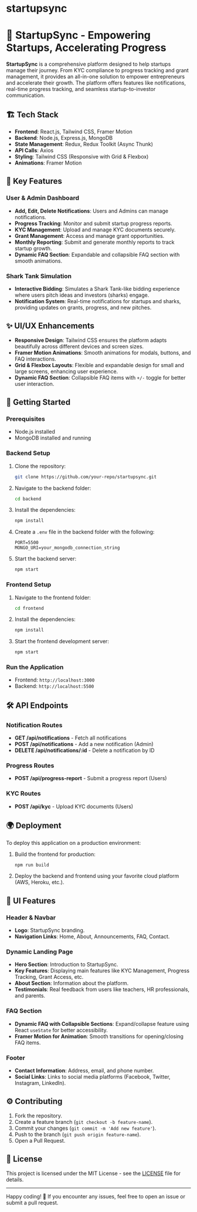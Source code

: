 # startupsync

# 🚀 StartupSync - Empowering Startups, Accelerating Progress

**StartupSync** is a comprehensive platform designed to help startups manage their journey. From KYC compliance to progress tracking and grant management, it provides an all-in-one solution to empower entrepreneurs and accelerate their growth. The platform offers features like notifications, real-time progress tracking, and seamless startup-to-investor communication.

## 🏗️ Tech Stack

- **Frontend**: React.js, Tailwind CSS, Framer Motion
- **Backend**: Node.js, Express.js, MongoDB
- **State Management**: Redux, Redux Toolkit (Async Thunk)
- **API Calls**: Axios
- **Styling**: Tailwind CSS (Responsive with Grid & Flexbox)
- **Animations**: Framer Motion

## 🌟 Key Features

### User & Admin Dashboard

- **Add, Edit, Delete Notifications**: Users and Admins can manage notifications.
- **Progress Tracking**: Monitor and submit startup progress reports.
- **KYC Management**: Upload and manage KYC documents securely.
- **Grant Management**: Access and manage grant opportunities.
- **Monthly Reporting**: Submit and generate monthly reports to track startup growth.
- **Dynamic FAQ Section**: Expandable and collapsible FAQ section with smooth animations.

### Shark Tank Simulation

- **Interactive Bidding**: Simulates a Shark Tank-like bidding experience where users pitch ideas and investors (sharks) engage.
- **Notification System**: Real-time notifications for startups and sharks, providing updates on grants, progress, and new pitches.

## ✨ UI/UX Enhancements

- **Responsive Design**: Tailwind CSS ensures the platform adapts beautifully across different devices and screen sizes.
- **Framer Motion Animations**: Smooth animations for modals, buttons, and FAQ interactions.
- **Grid & Flexbox Layouts**: Flexible and expandable design for small and large screens, enhancing user experience.
- **Dynamic FAQ Section**: Collapsible FAQ items with `+/-` toggle for better user interaction.

## 🔧 Getting Started

### Prerequisites

- Node.js installed
- MongoDB installed and running

### Backend Setup

1. Clone the repository:
   ```bash
   git clone https://github.com/your-repo/startupsync.git
   ```
2. Navigate to the backend folder:
   ```bash
   cd backend
   ```
3. Install the dependencies:
   ```bash
   npm install
   ```
4. Create a `.env` file in the backend folder with the following:
   ```
   PORT=5500
   MONGO_URI=your_mongodb_connection_string
   ```
5. Start the backend server:
   ```bash
   npm start
   ```

### Frontend Setup

1. Navigate to the frontend folder:
   ```bash
   cd frontend
   ```
2. Install the dependencies:
   ```bash
   npm install
   ```
3. Start the frontend development server:
   ```bash
   npm start
   ```

### Run the Application

- Frontend: `http://localhost:3000`
- Backend: `http://localhost:5500`

## 🛠️ API Endpoints

### Notification Routes

- **GET /api/notifications** - Fetch all notifications
- **POST /api/notifications** - Add a new notification (Admin)
- **DELETE /api/notifications/:id** - Delete a notification by ID

### Progress Routes

- **POST /api/progress-report** - Submit a progress report (Users)

### KYC Routes

- **POST /api/kyc** - Upload KYC documents (Users)

## 🌍 Deployment

To deploy this application on a production environment:

1. Build the frontend for production:
   ```bash
   npm run build
   ```
2. Deploy the backend and frontend using your favorite cloud platform (AWS, Heroku, etc.).

## 🎨 UI Features

### Header & Navbar

- **Logo**: StartupSync branding.
- **Navigation Links**: Home, About, Announcements, FAQ, Contact.

### Dynamic Landing Page

- **Hero Section**: Introduction to StartupSync.
- **Key Features**: Displaying main features like KYC Management, Progress Tracking, Grant Access, etc.
- **About Section**: Information about the platform.
- **Testimonials**: Real feedback from users like teachers, HR professionals, and parents.

### FAQ Section

- **Dynamic FAQ with Collapsible Sections**: Expand/collapse feature using React `useState` for better accessibility.
- **Framer Motion for Animation**: Smooth transitions for opening/closing FAQ items.

### Footer

- **Contact Information**: Address, email, and phone number.
- **Social Links**: Links to social media platforms (Facebook, Twitter, Instagram, LinkedIn).

## ⚙️ Contributing

1. Fork the repository.
2. Create a feature branch (`git checkout -b feature-name`).
3. Commit your changes (`git commit -m 'Add new feature'`).
4. Push to the branch (`git push origin feature-name`).
5. Open a Pull Request.

## 🤝 License

This project is licensed under the MIT License - see the [LICENSE](LICENSE) file for details.

---

Happy coding! 🚀 If you encounter any issues, feel free to open an issue or submit a pull request.
